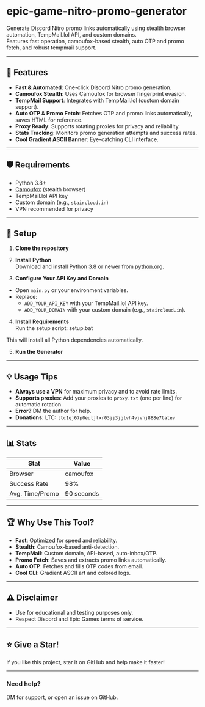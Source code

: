 # epic-game-nitro-promo-generator


Generate Discord Nitro promo links automatically using stealth browser automation, TempMail.lol API, and custom domains.  
Features fast operation, camoufox-based stealth, auto OTP and promo fetch, and robust tempmail support.

---

## 🚀 Features

- **Fast & Automated**: One-click Discord Nitro promo generation.
- **Camoufox Stealth**: Uses Camoufox for browser fingerprint evasion.
- **TempMail Support**: Integrates with TempMail.lol (custom domain support).
- **Auto OTP & Promo Fetch**: Fetches OTP and promo links automatically, saves HTML for reference.
- **Proxy Ready**: Supports rotating proxies for privacy and reliability.
- **Stats Tracking**: Monitors promo generation attempts and success rates.
- **Cool Gradient ASCII Banner**: Eye-catching CLI interface.

---

## 🛡️ Requirements

- Python 3.8+
- [Camoufox](https://github.com/daijro/camoufox) (stealth browser)
- TempMail.lol API key
- Custom domain (e.g., `staircloud.in`)
- VPN recommended for privacy

---

## 🔧 Setup

1. **Clone the repository**  

2. **Install Python**  
Download and install Python 3.8 or newer from [python.org](https://python.org).

3. **Configure Your API Key and Domain**  
- Open `main.py` or your environment variables.
- Replace:
  - `ADD_YOUR_API_KEY` with your TempMail.lol API key.
  - `ADD_YOUR_DOMAIN` with your custom domain (e.g., `staircloud.in`).

4. **Install Requirements**  
Run the setup script:
setup.bat

This will install all Python dependencies automatically.

5. **Run the Generator**  


---

## 💡 Usage Tips

- **Always use a VPN** for maximum privacy and to avoid rate limits.
- **Supports proxies**: Add your proxies to `proxy.txt` (one per line) for automatic rotation.
- **Error?** DM the author for help.
- **Donations**: LTC: `ltc1qj67p0euljlxr03jj3jglvh4vjvhj888e7tatev`

---

## 📊 Stats

| Stat                | Value         |
|---------------------|--------------|
| Browser             | camoufox     |
| Success Rate        | 98%          |
| Avg. Time/Promo     | 90 seconds   |


---

## 🏆 Why Use This Tool?

- **Fast**: Optimized for speed and reliability.
- **Stealth**: Camoufox-based anti-detection.
- **TempMail**: Custom domain, API-based, auto-inbox/OTP.
- **Promo Fetch**: Saves and extracts promo links automatically.
- **Auto OTP**: Fetches and fills OTP codes from email.
- **Cool CLI**: Gradient ASCII art and colored logs.

---

## ⚠️ Disclaimer

- Use for educational and testing purposes only.
- Respect Discord and Epic Games terms of service.

---

## ⭐ Give a Star!

If you like this project, star it on GitHub and help make it faster!

---

### Need help?  
DM for support, or open an issue on GitHub.

